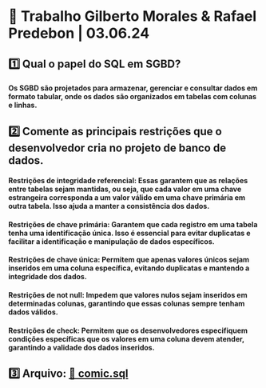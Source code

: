 # 📘 Trabalho Gilberto Morales & Rafael Predebon | 03.06.24 

## 1️⃣ Qual o papel do SQL em SGBD?

#### Os SGBD são projetados para armazenar, gerenciar e consultar dados em formato tabular, onde os dados são organizados em tabelas com colunas e linhas.

## 2️⃣ Comente as principais restrições que o desenvolvedor cria no projeto de banco de dados.

#### Restrições de integridade referencial: Essas garantem que as relações entre tabelas sejam mantidas, ou seja, que cada valor em uma chave estrangeira corresponda a um valor válido em uma chave primária em outra tabela. Isso ajuda a manter a consistência dos dados.
#### Restrições de chave primária: Garantem que cada registro em uma tabela tenha uma identificação única. Isso é essencial para evitar duplicatas e facilitar a identificação e manipulação de dados específicos.
#### Restrições de chave única: Permitem que apenas valores únicos sejam inseridos em uma coluna específica, evitando duplicatas e mantendo a integridade dos dados.
#### Restrições de not null: Impedem que valores nulos sejam inseridos em determinadas colunas, garantindo que essas colunas sempre tenham dados válidos.
#### Restrições de check: Permitem que os desenvolvedores especifiquem condições específicas que os valores em uma coluna devem atender, garantindo a validade dos dados inseridos.

## 3️⃣ Arquivo: [📂 comic.sql](https://github.com/eumorales/trabalhobd/blob/main/comic.sql)
